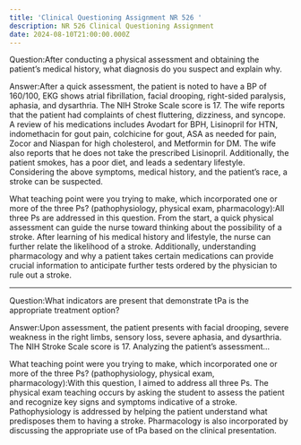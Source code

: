 ```yaml
---
title: 'Clinical Questioning Assignment NR 526 '
description: NR 526 Clinical Questioning Assignment
date: 2024-08-10T21:00:00.000Z
---
```


Question:After conducting a physical assessment and obtaining the patient’s medical history, what diagnosis do you suspect and explain why.

Answer:After a quick assessment, the patient is noted to have a BP of 160/100, EKG shows atrial fibrillation, facial drooping, right-sided paralysis, aphasia, and dysarthria. The NIH Stroke Scale score is 17. The wife reports that the patient had complaints of chest fluttering, dizziness, and syncope. A review of his medications includes Avodart for BPH, Lisinopril for HTN, indomethacin for gout pain, colchicine for gout, ASA as needed for pain, Zocor and Niaspan for high cholesterol, and Metformin for DM. The wife also reports that he does not take the prescribed Lisinopril. Additionally, the patient smokes, has a poor diet, and leads a sedentary lifestyle. Considering the above symptoms, medical history, and the patient’s race, a stroke can be suspected.

What teaching point were you trying to make, which incorporated one or more of the three Ps? (pathophysiology, physical exam, pharmacology):All three Ps are addressed in this question. From the start, a quick physical assessment can guide the nurse toward thinking about the possibility of a stroke. After learning of his medical history and lifestyle, the nurse can further relate the likelihood of a stroke. Additionally, understanding pharmacology and why a patient takes certain medications can provide crucial information to anticipate further tests ordered by the physician to rule out a stroke.

***

Question:What indicators are present that demonstrate tPa is the appropriate treatment option?

Answer:Upon assessment, the patient presents with facial drooping, severe weakness in the right limbs, sensory loss, severe aphasia, and dysarthria. The NIH Stroke Scale score is 17. Analyzing the patient’s assessment...

What teaching point were you trying to make, which incorporated one or more of the three Ps? (pathophysiology, physical exam, pharmacology):With this question, I aimed to address all three Ps. The physical exam teaching occurs by asking the student to assess the patient and recognize key signs and symptoms indicative of a stroke. Pathophysiology is addressed by helping the patient understand what predisposes them to having a stroke. Pharmacology is also incorporated by discussing the appropriate use of tPa based on the clinical presentation.
